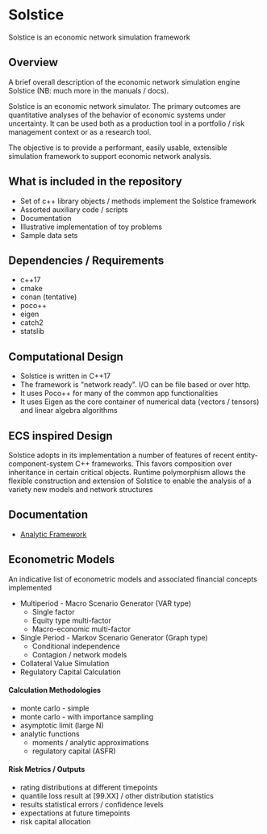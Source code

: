 # Solstice
Solstice is an economic network simulation framework

## Overview

A brief overall description of the economic network simulation engine Solstice (NB: much more in the manuals / docs). 

Solstice is an economic network simulator. The primary outcomes are quantitative analyses of the behavior of economic systems under uncertainty. It can be used both as a production tool in a portfolio / risk management context or as a research tool.

The objective is to provide a performant, easily usable, extensible simulation framework to support economic network analysis.

## What is included in the repository

- Set of c++ library objects / methods implement the Solstice framework
- Assorted auxiliary code / scripts
- Documentation
- Illustrative implementation of toy problems
- Sample data sets

## Dependencies / Requirements

* c++17
* cmake
* conan (tentative)
* poco++
* eigen
* catch2
* statslib

## Computational Design

* Solstice is written in C++17
* The framework is "network ready". I/O can be file based or over http. 
* It uses Poco++ for many of the common app functionalities
* It uses Eigen as the core container of numerical data (vectors / tensors) and linear algebra algorithms

## ECS inspired Design

Solstice adopts in its implementation a number of features of recent entity-component-system C++ frameworks. This favors composition over inheritance in certain critical objects. Runtime polymorphism allows the flexible construction and extension of Solstice to enable the analysis of a variety new models and network structures

## Documentation

* [Analytic Framework](manuals/solstice_manual_0.1.pdf)

## Econometric Models

An indicative list of econometric models and associated financial concepts implemented

* Multiperiod - Macro Scenario Generator (VAR type)
  * Single factor
  * Equity type multi-factor
  * Macro-economic multi-factor
* Single Period - Markov Scenario Generator (Graph type)
  * Conditional independence
  * Contagion / network models 
* Collateral Value Simulation
* Regulatory Capital Calculation

#### Calculation Methodologies

* monte carlo - simple
* monte carlo - with importance sampling
* asymptotic limit (large N)
* analytic functions
  * moments / analytic approximations
  * regulatory capital (ASFR)

#### Risk Metrics / Outputs

* rating distributions at different timepoints
* quantile loss result at [99.XX] / other distribution statistics
* results statistical errors / confidence levels
* expectations at future timepoints
* risk capital allocation

